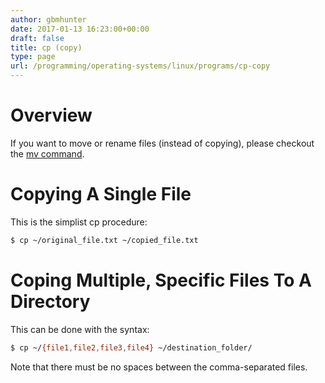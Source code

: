 ```yaml
---
author: gbmhunter
date: 2017-01-13 16:23:00+00:00
draft: false
title: cp (copy)
type: page
url: /programming/operating-systems/linux/programs/cp-copy
---
```


# Overview

If you want to move or rename files (instead of copying), please checkout the [mv command](/programming/operating-systems/linux/programs/mv-move).

# Copying A Single File

This is the simplist cp procedure:

```sh
$ cp ~/original_file.txt ~/copied_file.txt
```

# Coping Multiple, Specific Files To A Directory

This can be done with the syntax:

```sh    
$ cp ~/{file1,file2,file3,file4} ~/destination_folder/
```

Note that there must be no spaces between the comma-separated files.
